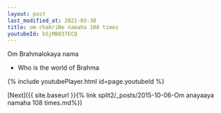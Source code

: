 ```yaml
---
layout: post
last_modified_at: 2021-03-30
title: om chakriNe namaha 108 times
youtubeId: bSjMB037ECQ
---
```

 
 
Om Brahmalokaya nama 
 
 -  Who is the world of Brahma 
 
  
 
  
 
 
 
 
 
 


{% include youtubePlayer.html id=page.youtubeId %}
 
[Next]({{ site.baseurl }}{% link  split2/_posts/2015-10-06-Om anayaaya namaha  108 times.md%})
 
